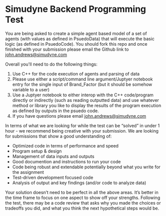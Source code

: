 # Simudyne Backend Programming Test

You are being asked to create a simple agent based model of a set of agents (with values as defined in PsuedoData) that will execute the basic logic (as defined in PsuedoCode). You should fork this repo and once finished with your submission please email the Github link to john.andrews@simudyne.com

Overall you'll need to do the following things:

1. Use C++ for the code execution of agents and parsing of data
2. Please use either a script/command line argument/Juptyer notebook entry for the single input of Brand_Factor (but it should be somehow variable to a user)
3. Use a Juptyer notebook to either interop with the C++ code/program directly or indirectly (such as reading outputted data) and use whatever method or library you like to display the results of the program execution as defined by outputs in the psuedo code.
4. If you have questions please email john.andrews@simudyne.com

In terms of what we are looking for while the test can be “solved” in under 1 hour - we recommend being creative with your submission. We are looking for submissions that show a good understanding of:

* Optimized code in terms of performance and speed
* Program setup & design
* Management of data inputs and outputs
* Good documention and instructions to run your code
* Code being robust and extendable potentially beyond what you write for the assignment
* Test-driven development focused code
* Analysis of output and key findings (and/or code to analyze data)

Your solution doesn’t need to be perfect in all the above areas. It’s better in the time frame to focus on one aspect to show off your strengths. Following the test, there may be a code review that asks why you made the choices or tradeoffs you did, and what you think the next hypothetical steps would be.
